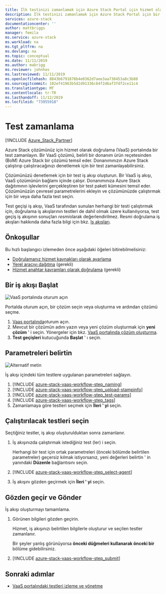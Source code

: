 ```yaml
---
title: İlk testinizi zamanlamak için Azure Stack Portal için hizmet olarak doğrulamayı kullanın | Microsoft Docs
description: İlk testinizi zamanlamak için Azure Stack Portal için bir hizmet olarak doğrulama kullanın.
services: azure-stack
documentationcenter: ''
author: mattbriggs
manager: femila
ms.service: azure-stack
ms.workload: na
ms.tgt_pltfrm: na
ms.devlang: na
ms.topic: conceptual
ms.date: 11/11/2019
ms.author: mabrigg
ms.reviewer: johnhas
ms.lastreviewed: 11/11/2019
ms.openlocfilehash: 8843b6791876b4e0362d7aee3aa738453a8c3b88
ms.sourcegitcommit: 102ef41963b5d2d91336c84f2d6af3fdf2ce11c4
ms.translationtype: MT
ms.contentlocale: tr-TR
ms.lasthandoff: 11/12/2019
ms.locfileid: "73955918"
---
```

# <a name="scheduling-a-test"></a>Test zamanlama

[!INCLUDE [Azure_Stack_Partner](./includes/azure-stack-partner-appliesto.md)]

Azure Stack çözümünüz için hizmet olarak doğrulama (VaaS) portalında bir test zamanlayın. Bir VaaS çözümü, belirli bir donanım ürün reçetesinden (BoM) Azure Stack bir çözümü temsil eder. Donanımınızın Azure Stack çalıştırıp çalıştıracağınızı denetlemek için bir test zamanlayabilirsiniz.

Çözümünüzü denetlemek için bir test iş akışı oluşturun. Bir VaaS iş akışı, VaaS çözümünün bağlamı içinde çalışır. Donanımınıza Azure Stack dağıtımının işlevlerini gerçekleştiren bir test paketi kümesini temsil eder. Çözümünüzün çevresel parametrelerini ekleyin ve çözümünüzde çalıştırmak için bir veya daha fazla test seçin.

Test geçişi iş akışı, VaaS tarafından sunulan herhangi bir testi çalıştırmak için, doğrulama iş akışlarının testleri de dahil olmak üzere kullanılıyorsa, test geçiş iş akışının sonuçları *resmi*olarak değerlendirilmez. Resmi doğrulama iş akışları hakkında daha fazla bilgi için bkz. [Iş akışları](azure-stack-vaas-key-concepts.md#workflows).

## <a name="prerequisites"></a>Önkoşullar

Bu hızlı başlangıcı izlemeden önce aşağıdaki öğeleri bitirebilmelisiniz:

- [Doğrulamanız hizmet kaynakları olarak ayarlama](azure-stack-vaas-set-up-resources.md)
- [Yerel aracıyı dağıtma](azure-stack-vaas-local-agent.md) (gerekli)
- [Hizmet anahtar kavramları olarak doğrulama](azure-stack-vaas-key-concepts.md) (gerekli)

## <a name="start-a-workflow"></a>Bir iş akışı Başlat

![VaaS portalında oturum açın](media/vaas_portalsignin.png)

Portalda oturum açın, bir çözüm seçin veya oluşturma ve ardından çözümü seçme.

1. [Vaas portalında](https://azurestackvalidation.com)oturum açın.
2. Mevcut bir çözümün adını yazın veya yeni çözüm oluşturmak için **yeni çözüm** ' i seçin. Yönergeler için bkz. [VaaS portalında çözüm oluşturma](azure-stack-vaas-key-concepts.md#create-a-solution-in-the-vaas-portal).
3. **Test geçişleri** kutucuğunda **Başlat** ' ı seçin.

## <a name="specify-parameters"></a>Parametreleri belirtin

![Alternatif metin](media/vaas_test_pass_parameters.png)

İş akışı içindeki tüm testlere uygulanan parametreleri sağlayın.

1. [!INCLUDE [azure-stack-vaas-workflow-step_naming](includes/azure-stack-vaas-workflow-step_naming.md)]
2. [!INCLUDE [azure-stack-vaas-workflow-step_upload-stampinfo](includes/azure-stack-vaas-workflow-step_upload-stampinfo.md)]
3. [!INCLUDE [azure-stack-vaas-workflow-step_test-params](includes/azure-stack-vaas-workflow-step_test-params.md)]
4. [!INCLUDE [azure-stack-vaas-workflow-step_tags](includes/azure-stack-vaas-workflow-step_tags.md)]
5. Zamanlamaya göre testleri seçmek için **İleri ' yi** seçin.

## <a name="select-tests-to-run"></a>Çalıştırılacak testleri seçin

Seçtiğiniz testler, iş akışı oluşturulduktan sonra zamanlanır.

1. İş akışınızda çalıştırmak istediğiniz test (ler) i seçin.

    Herhangi bir test için ortak parametreleri (önceki bölümde belirtilen parametreler) geçersiz kılmak istiyorsanız, yeni değerleri belirtin ' in yanındaki **Düzenle** bağlantısını seçin.

1. [!INCLUDE [azure-stack-vaas-workflow-step_select-agent](includes/azure-stack-vaas-workflow-step_select-agent.md)]

1. İş akışını gözden geçirmek için **İleri ' yi** seçin.

## <a name="review-and-submit"></a>Gözden geçir ve Gönder

İş akışı oluşturmayı tamamlama.

1. Görünen bilgileri gözden geçirin.

    Hizmet, iş akışınızı belirtilen bilgilerle oluşturur ve seçilen testler zamanlanır.

    Bir şeyler yanlış görünüyorsa **önceki düğmeleri kullanarak önceki bir** bölüme gidebilirsiniz.

1. [!INCLUDE [azure-stack-vaas-workflow-step_submit](includes/azure-stack-vaas-workflow-step_submit.md)]

## <a name="next-steps"></a>Sonraki adımlar

- [VaaS portalındaki testleri izleme ve yönetme](azure-stack-vaas-monitor-test.md)
